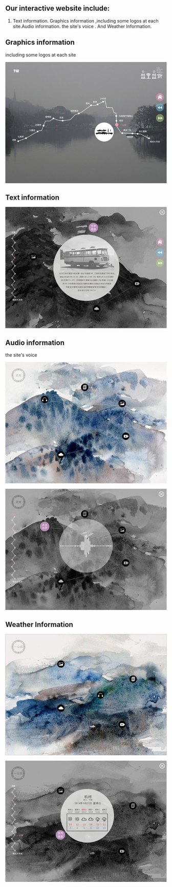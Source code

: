 ## Our interactive website include:
1. Text information. Graphics information ,including some logos at each site.Audio information. the site's voice . And Weather Information.



## Graphics information
 
 including some logos at each site
 
 
![Ink manuscripts1](../project_images/tuxinglogo1.jpg)



## Text information


![Ink manuscripts1](../project_images/wenzi.jpg)




## Audio information

the site's voice


![Ink manuscripts1](../project_images/shengyin1.jpg)



![Ink manuscripts1](../project_images/shengyin2.jpg)





##  Weather Information


![Ink manuscripts1](../project_images/tianqi.jpg)


![Ink manuscripts1](../project_images/tianqi2.jpg)